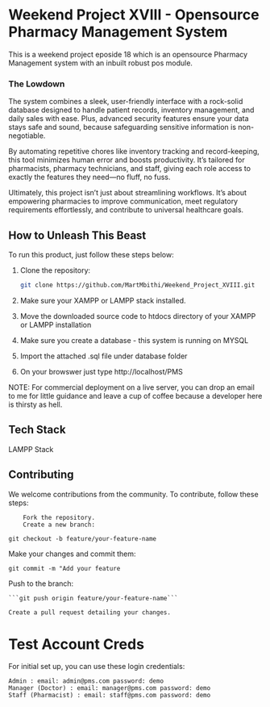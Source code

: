 
# Weekend Project XVIII - Opensource Pharmacy Management System

This is a weekend project eposide 18 which is an opensource Pharmacy Management system with an inbuilt robust pos module.

### The Lowdown
The system combines a sleek, user-friendly interface with a rock-solid database designed to handle patient records, inventory management, and daily sales with ease. Plus, advanced security features ensure your data stays safe and sound, because safeguarding sensitive information is non-negotiable.

By automating repetitive chores like inventory tracking and record-keeping, this tool minimizes human error and boosts productivity. It’s tailored for pharmacists, pharmacy technicians, and staff, giving each role access to exactly the features they need—no fluff, no fuss.

Ultimately, this project isn’t just about streamlining workflows. It’s about empowering pharmacies to improve communication, meet regulatory requirements effortlessly, and contribute to universal healthcare goals.

## How to Unleash This Beast

To run this product, just follow these steps below:

1. Clone the repository:
   ```sh
   git clone https://github.com/MartMbithi/Weekend_Project_XVIII.git

2. Make sure your XAMPP or LAMPP stack installed.

3. Move the downloaded source code to htdocs directory of your XAMPP or LAMPP installation

4. Make sure you create a database - this system is running on MYSQL

5. Import the attached .sql file under database folder

6. On your browswer just type http://localhost/PMS

NOTE: For commercial deployment on a live server, you can drop an email to me for little guidance and leave a cup of coffee because a developer here is thirsty as hell.


## Tech Stack
LAMPP Stack



## Contributing

We welcome contributions from the community. To contribute, follow these steps:
```
    Fork the repository.
    Create a new branch:
```

```git checkout -b feature/your-feature-name```

Make your changes and commit them:


```git commit -m "Add your feature```

Push to the branch:


    ```git push origin feature/your-feature-name```

    Create a pull request detailing your changes.


# Test Account Creds
For initial set up, you can use these login credentials:

    Admin : email: admin@pms.com password: demo
    Manager (Doctor) : email: manager@pms.com password: demo
    Staff (Pharmacist) : email: staff@pms.com password: demo